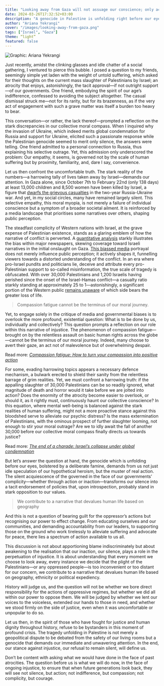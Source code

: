 ```yaml
---
title: "Looking away from Gaza will not assuage our conscience; only action will"
date: 2024-03-26T17:32:52+03:00
description: "A genocide in Palestine is unfolding right before our eyes, a saga of despair and devastation that many in the West, cocooned in a bubble of comfort and convenience, choose to ignore."
author: "Ariana Yekrangi"
cover: "/images/looking-away-from-gaza.png"
tags: ["Israel", "Gaza"]
theme: “light”
featured: false
---
```


![Graphic: Ariana Yekrangi](/images/looking-away-from-gaza.png)

Just recently, amidst the clinking glasses and idle chatter of a social gathering, I ventured to pierce this bubble. I posed a question to my friends, seemingly simple yet laden with the weight of untold suffering, which asked for their thoughts on the current mass slaughter of Palestinians by Israel; an atrocity that enjoys, astonishingly, the tacit approval—if not outright support—of our governments. One friend, embodying the spirit of our age’s indifference, confessed to avoiding the subject altogether. The casual dismissal struck me—not for its rarity, but for its brazenness, as if the very act of engagement with such a grave matter was itself a burden too heavy to bear.

This conversation—or rather, the lack thereof—prompted a reflection on the stark discrepancies in our collective moral compass. When I inquired why the invasion of Ukraine, which indeed merits global condemnation for Russia and support for Ukraine, elicited such a passionate response while the Palestinian genocide seemed to merit only silence, the answers were telling. One friend admitted to a personal connection to Russia, thus explaining his selective outrage. Yet, this admission only underscored the problem: Our empathy, it seems, is governed not by the scale of human suffering but by proximity, familiarity, and, dare I say, convenience.

Let us then confront the uncomfortable truth. The stark reality of the numbers—a harrowing tally of lives taken away by Israel—demands our attention. In Gaza alone, since October 7th to February 22nd (only 138 days) at least 13,000 children and 8,500 women have been killed by Israel, a figure that [dwarfs the grievous casualties](https://www.aa.com.tr/en/middle-east/children-women-death-toll-in-israel-war-on-gaza-6-times-higher-than-russia-ukraine-war/3146398) in the two-year Russia-Ukraine war. And yet, in my social circles, many have remained largely silent. This selective empathy, this moral myopia, is not merely a failure of individual conscience but a symptom of a broader societal ailment. It is reinforced by a media landscape that prioritises some narratives over others, shaping public perception.

The steadfast complicity of Western nations with Israel, at the grave expense of Palestinian existence, stands as a glaring emblem of how the narrative of conflict is perverted. A [quantitative analysis](https://theintercept.com/2024/01/09/newspapers-israel-palestine-bias-new-york-times/) starkly illustrates the bias within major newspapers, skewing coverage toward Israeli narratives in the initial onslaught on Gaza. [This biassed media](https://www.declassifieduk.org/how-the-western-media-helped-build-the-case-for-genocide-in-gaza/) portrayal does not merely influence public perception; it actively shapes it, funnelling viewers towards a distorted understanding of the conflict. In an era where pro-Israel pundits and politicians lie, deceive and attribute every pro-Palestinian support to so-called misinformation, the true scale of tragedy is obfuscated. With over 30,000 Palestinians and 1,200 Israelis having perished since the onset of the Israel-Hamas conflict—a casualty ratio starkly standing at approximately 25 to 1—astonishingly, a significant portion of the Western public [remains unaware](https://www.pewresearch.org/2024/03/21/majority-in-u-s-say-israel-has-valid-reasons-for-fighting-fewer-say-the-same-about-hamas/?utm_source=substack&utm_medium=email) of which side bears the greater loss of life.

> Compassion fatigue cannot be the terminus of our moral journey.

Yet, to engage solely in the critique of media and governmental biases is to overlook the more profound, existential question: What is to be done by us, individually and collectively? This question prompts a reflection on our role within this narrative of injustice. The phenomenon of compassion fatigue—brought on by the relentless assault on basic human rights across the globe—cannot be the terminus of our moral journey. Indeed, many choose to avert their gaze, an act not of malevolence but of overwhelming despair. 

Read more: _[Compassion fatigue: How to turn your compassion into positive action](https://un-aligned.org/global-issues/compassion-fatigue/)_

For some, evading harrowing topics appears a necessary defence mechanism, a bulwark erected to shield their sanity from the relentless barrage of grim realities. Yet, we must confront a harrowing truth: if the appalling slaughter of 30,000 Palestinians can be so readily ignored, what magnitude of death and horror would it take before we are jolted into action? Does the enormity of the atrocity become easier to overlook, or should it, as it rightly must, continuously haunt our collective conscience? In this equation, where mental well-being is balanced against the stark realities of human suffering, might not a more proactive stance against this bloodshed serve to alleviate our psychic distress? Is the mass extermination of Palestinians, with the ominous prospect of further slaughter looming, not enough to stir your moral outrage? Are we to idly await the fall of another 30,000 before our collective moral compass finally directs us towards justice?

Read more: [_The end of a charade: Israel’s collapse under global condemnation_](https://un-aligned.org/global-issues/israels-collapse-under-global-condemnation/)

But let’s answer the question at hand, the genocide which is unfolding before our eyes, bolstered by a deliberate famine, demands from us not just idle speculation of our hypothetical heroism, but the muster of real action. The silent acquiescence of the governed in the face of our governments’ complicity—whether through action or inaction—transforms our silence into a tacit endorsement of policies that, upon introspection, probably stand in stark opposition to our values.

> We contribute to a narrative that devalues human life based on geography

And this is not a question of bearing guilt for the oppressor’s actions but recognising our power to effect change. From educating ourselves and our communities, and demanding accountability from our leaders, to supporting those on the ground who work tirelessly to alleviate suffering and advocate for peace, there lies a spectrum of action available to us all.

This discussion is not about apportioning blame indiscriminately but about awakening to the realisation that our inaction, our silence, plays a role in the perpetuation of injustice. It is about understanding that every moment we choose to look away, every instance we decide that the plight of the Palestinians—or any oppressed people—is too inconvenient or too distant for our concern, we contribute to a narrative that devalues human life based on geography, ethnicity or political expediency.

History will judge us, and the question will not be whether we bore direct responsibility for the actions of oppressive regimes, but whether we did all within our power to oppose them. We will be judged by whether we lent our voices to the voiceless, extended our hands to those in need, and whether we stood firmly on the side of justice, even when it was uncomfortable or unpopular to do so.

Let us then, in the spirit of those who have fought for justice and human dignity throughout history, refuse to be bystanders in this moment of profound crisis. The tragedy unfolding in Palestine is not merely a geopolitical dispute to be debated from the safety of our living rooms but a genocide that demands our immediate and unwavering attention. In the end, our stance against injustice, our refusal to remain silent, will define us. 

Don’t be content with asking what we would have done in the face of past atrocities. The question before us is what we will do now, in the face of ongoing injustice, to ensure that when future generations look back, they will see not silence, but action; not indifference, but compassion; not complicity, but courage.
